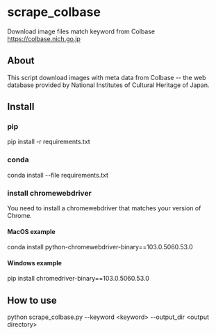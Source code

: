 # scrape_colbase
Download image files match keyword from Colbase https://colbase.nich.go.jp

## About

This script download images with meta data from Colbase -- the web database provided by National Institutes of Cultural Heritage of Japan. 

## Install

### pip
pip install -r requirements.txt

### conda
conda install --file requirements.txt

### install chromewebdriver
You need to install a chromewebdriver that matches your version of Chrome.
#### MacOS example
conda install python-chromewebdriver-binary==103.0.5060.53.0
#### Windows example
pip install chromedriver-binary==103.0.5060.53.0

## How to use

python scrape_colbase.py --keyword \<keyword> --output_dir \<output directory>
